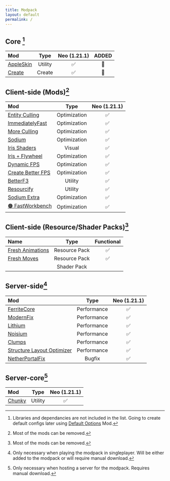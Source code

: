 ```yaml
---
title: Modpack
layout: default
permalink: /
---
```

## Core [^1]

| Mod                                             |  Type   | Neo (1.21.1) | ADDED |
| :---------------------------------------------- | :-----: | :----------: | :---: |
| [AppleSkin](https://modrinth.com/mod/appleskin) | Utility |      ✅       |  💬   |
| [Create](https://modrinth.com/mod/create)       | Create  |      ✅       |  💬   |

## Client-side (Mods)[^2]

| Mod                                                                        |     Type     | Neo (1.21.1) |
| :------------------------------------------------------------------------- | :----------: | :----------: |
| [Entity Culling](https://modrinth.com/mod/entityculling)                   | Optimization |      ✅       |
| [ImmediatelyFast](https://modrinth.com/mod/immediatelyfast)                | Optimization |      ✅       |
| [More Culling](https://modrinth.com/mod/moreculling)                       | Optimization |      ✅       |
| [Sodium](https://modrinth.com/mod/sodium)                                  | Optimization |      ✅       |
| [Iris Shaders](https://modrinth.com/mod/iris)                              |    Visual    |      ✅       |
| [Iris + Flywheel](https://modrinth.com/mod/iris-flw-compat)                | Optimization |      ✅       |
| [Dynamic FPS](https://modrinth.com/mod/dynamic-fps)                        | Optimization |      ✅       |
| [Create Better FPS](https://modrinth.com/mod/createbetterfps)              | Optimization |      ✅       |
| [BetterF3](https://modrinth.com/mod/betterf3)                              |   Utility    |      ✅       |
| [Resourcify](https://modrinth.com/mod/resourcify)                          |   Utility    |      ✅       |
| [Sodium Extra](https://modrinth.com/mod/sodium-extra)                      | Optimization |      ✅       |
| [🟠 FastWorkbench](https://curseforge.com/minecraft/mc-mods/fastworkbench) | Optimization |      ✅       |

## Client-side (Resource/Shader Packs)[^2]

| Name                                                                   |     Type      | Functional |
| :--------------------------------------------------------------------- | :-----------: | :--------: |
| [Fresh Animations](https://modrinth.com/resourcepack/fresh-animations) | Resource Pack |     ✅      |
| [Fresh Moves](https://modrinth.com/resourcepack/tras-fresh-moves)      | Resource Pack |     ✅      |
|                                                                        |  Shader Pack  |            |

## Server-side[^3]

| Mod                                                                               |    Type     | Neo (1.21.1) |
| :-------------------------------------------------------------------------------- | :---------: | :----------: |
| [FerriteCore](https://modrinth.com/mod/ferrite-core)                              | Performance |      ✅       |
| [ModernFix](https://modrinth.com/mod/modernfix)                                   | Performance |      ✅       |
| [Lithium](https://modrinth.com/mod/lithium)                                       | Performance |      ✅       |
| [Noisium](https://modrinth.com/mod/noisium)                                       | Performance |      ✅       |
| [Clumps](https://modrinth.com/mod/clumps)                                         | Performance |      ✅       |
| [Structure Layout Optimizer](https://modrinth.com/mod/structure-layout-optimizer) | Performance |      ✅       |
| [NetherPortalFix](https://modrinth.com/mod/netherportalfix)                       |   Bugfix    |      ✅       |

## Server-core[^4]

| Mod                                       |  Type   | Neo (1.21.1) |
| :---------------------------------------- | :-----: | :----------: |
| [Chunky](https://modrinth.com/mod/chunky) | Utility |      ✅       |

[^1]: Libraries and dependancies are not included in the list. Going to create default configs later using [Default Options](https://modrinth.com/mod/default-options) Mod.
[^2]: Most of the mods can be removed.
[^3]: Only necessary when playing the modpack in singleplayer. Will be either added to the modpack or will require manual download.
[^4]: Only necessary when hosting a server for the modpack. Requires manual download.

